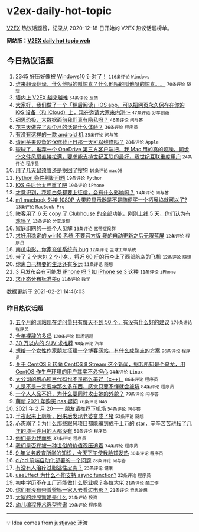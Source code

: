 # v2ex-daily-hot-topic

[V2EX](https://www.v2ex.com/) 热议话题榜，记录从 2020-12-18 日开始的 V2EX 热议话题榜单。

**网站版：[V2EX daily hot topic web](https://realleonardo.github.io/v2ex-daily-hot-topic-web/)**

## 今日热议话题

<!-- TODAY BEGIN -->

1. [2345 好压好像被 Windows10 针对了！](https://www.v2ex.com/t/754794) `116条评论` `Windows`
1. [谁来翻译翻译，什么他吗的叫惊喜？什么他吗的叫他吗的惊喜。。。](https://www.v2ex.com/t/754840) `70条评论` `随想`
1. [墙内上 V2EX 越来越难](https://www.v2ex.com/t/754858) `54条评论` `反馈`
1. [大家好，我们做了一个「稍后阅读」iOS app，可以把网页永久保存在你的 iOS 设备（和 iCloud）上，现在邀请大家来内测～](https://www.v2ex.com/t/754808) `47条评论` `分享创造`
1. [细思恐极，大数据面前我们真有隐私吗？](https://www.v2ex.com/t/754778) `46条评论` `问与答`
1. [花三天做完了两个月的活是什么体验？](https://www.v2ex.com/t/754829) `36条评论` `程序员`
1. [有没有这样的一款 android 机](https://www.v2ex.com/t/754790) `35条评论` `问与答`
1. [请问苹果设备的保修截止日那一天可以维修吗？](https://www.v2ex.com/t/754793) `28条评论` `Apple`
1. [球球了，推荐一个 OneDrive 第三方客户端把，我 Mac 用的真的烦躁，同步个文件风扇直接拉满，要求能支持世纪互联的最好，我世纪互联重度用户](https://www.v2ex.com/t/754883) `24条评论` `程序员`
1. [用了几天鼠须管还是换回了搜狗](https://www.v2ex.com/t/754860) `19条评论` `macOS`
1. [Python 条件判断问题](https://www.v2ex.com/t/754810) `19条评论` `Python`
1. [IOS 杀后台太严重了吧](https://www.v2ex.com/t/754786) `19条评论` `iPhone`
1. [才意识到，花呗白条都要上征信，会有什么影响吗？](https://www.v2ex.com/t/754828) `14条评论` `问与答`
1. [m1 macbook 外接 1080P 大果粒显示器是不是随便买一个拓展坞就可以了?](https://www.v2ex.com/t/754885) `13条评论` `MacBook Pro`
1. [映客用了 6 天 copy 了 Clubhouse 的全部功能，刚刚上线 5 天，你们认为有戏吗？](https://www.v2ex.com/t/754838) `13条评论` `分享发现`
1. [家庭组网的一些个人见解](https://www.v2ex.com/t/754783) `13条评论` `宽带症候群`
1. [求好用稳定的 win10 系统 不要官方版 我的自动更新之后无限蓝屏](https://www.v2ex.com/t/754904) `12条评论` `程序员`
1. [南瓜电影，你家充值系统有 bug](https://www.v2ex.com/t/754845) `12条评论` `全球工单系统`
1. [带了 2 个大包 2 个小包，将近 60 斤的行李上了西部航空的飞机](https://www.v2ex.com/t/754813) `12条评论` `随想`
1. [你离自己想要的生活还有多远](https://www.v2ex.com/t/754908) `11条评论` `随想`
1. [3 月发布会有可能发 iPhone 吗？如 iPhone se 3 这种](https://www.v2ex.com/t/754873) `11条评论` `iPhone`
1. [求正态分布标准差σ](https://www.v2ex.com/t/754848) `11条评论` `数学`

数据更新于 2021-02-21 14:46:03

<!-- TODAY END -->

### 昨日热议话题

<!-- YESTERDAY BEGIN -->

1. [五个月的网站现在访问量只有每天不到 50 个，有没有什么好的建议](https://www.v2ex.com/t/754576) `170条评论` `程序员`
1. [今年裸辞的多吗](https://www.v2ex.com/t/754455) `120条评论` `职场话题`
1. [30 万以内的 SUV 求推荐](https://www.v2ex.com/t/754523) `98条评论` `汽车`
1. [想给一个女性作家朋友搭建一个博客网站，有什么成熟点的方案](https://www.v2ex.com/t/754620) `96条评论` `程序员`
1. [关于 CentOS 8 转向 CentOS 8 Stream 这个新闻，据我所知是个乌龙，用 CentOS 作生产环境的用户其实不必担心](https://www.v2ex.com/t/754559) `94条评论` `Linux`
1. [大公司的核心项目代码也不是那么美好（c++）](https://www.v2ex.com/t/754480) `86条评论` `程序员`
1. [人是不是一定要学那么多东西，感觉只要不懂就会被坑](https://www.v2ex.com/t/754471) `84条评论` `程序员`
1. [一个人人品不好，为什么要同时攻击她的外貌？](https://www.v2ex.com/t/754625) `79条评论` `问与答`
1. [萌新 2021 年购买 nas 疑问](https://www.v2ex.com/t/754464) `76条评论` `NAS`
1. [2021 年 2 月 20—— 朋友请推荐下机场](https://www.v2ex.com/t/754512) `54条评论` `问与答`
1. [半夜起来上厕所，回来后发现老婆变成了猪](https://www.v2ex.com/t/754441) `53条评论` `随想`
1. [心态崩了：为什么那些跟风项目都能骗到成千上万的 star，辛辛苦苦耕耘了几年的项目连用的人都没有](https://www.v2ex.com/t/754710) `50条评论` `程序员`
1. [他们是为我而死](https://www.v2ex.com/t/754701) `37条评论` `程序员`
1. [我们是否在被一种世俗的价值观压迫着](https://www.v2ex.com/t/754690) `34条评论` `程序员`
1. [9 年义务教育所学的知识，今天下午使我脸颊发热](https://www.v2ex.com/t/754660) `30条评论` `程序员`
1. [ci/cd 前端自动化部署的一个问题](https://www.v2ex.com/t/754621) `28条评论` `问与答`
1. [有没有人治疗过脂溢性皮炎？](https://www.v2ex.com/t/754729) `23条评论` `健康`
1. [useEffect 为什么不能支持 async function?](https://www.v2ex.com/t/754630) `22条评论` `程序员`
1. [初中学历不在工厂还能做什么职业呢？各位大佬](https://www.v2ex.com/t/754692) `21条评论` `酷工作`
1. [你们有没有带着爸妈一家人去看过电影？](https://www.v2ex.com/t/754673) `21条评论` `奇思妙想`
1. [大家的炒股策略是什么](https://www.v2ex.com/t/754509) `21条评论` `投资`
1. [幼儿编程技术选型咨询](https://www.v2ex.com/t/754565) `19条评论` `程序员`

<!-- YESTERDAY END -->

---

💡 Idea comes from [justjavac 迷渡](https://github.com/justjavac/)
